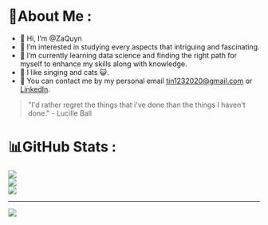 # 💫About Me :
- 👋 Hi, I’m @ZaQuyn
- 👀 I’m interested in studying every aspects that intriguing and fascinating.
- 🌱 I’m currently learning data science and finding the right path for myself to enhance my skills along with knowledge.
- 🎤 I like singing and cats 😺.
- 📨 You can contact me by my personal email tin1232020@gmail.com or [LinkedIn](https://www.linkedin.com/in/zaquyn/).

>"I'd rather regret the things that i've done than the things I haven't done." - Lucille Ball
# 📊GitHub Stats :
![](https://github-readme-stats.vercel.app/api?username=ZaQuyn&theme=tokyonight&hide_border=false&include_all_commits=false&count_private=false)<br/>
![](https://github-readme-streak-stats.herokuapp.com/?user=ZaQuyn&theme=tokyonight&hide_border=false)<br/>
![](https://github-readme-stats.vercel.app/api/top-langs/?username=ZaQuyn&theme=tokyonight&hide_border=false&include_all_commits=false&count_private=false&layout=compact)

---
[![](https://visitcount.itsvg.in/api?id=ZaQuyn&icon=0&color=0)](https://visitcount.itsvg.in)

